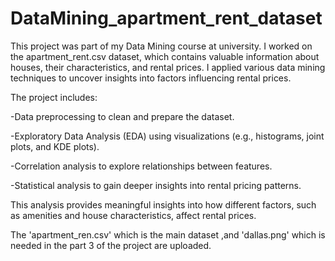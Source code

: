 # DataMining_apartment_rent_dataset
This project was part of my Data Mining course at university. I worked on the apartment_rent.csv dataset, which contains valuable information about houses, their characteristics, and rental prices. I applied various data mining techniques to uncover insights into factors influencing rental prices.

The project includes:

  -Data preprocessing to clean and prepare the dataset.
  
  -Exploratory Data Analysis (EDA) using visualizations (e.g., histograms, joint plots, and KDE plots).
  
  -Correlation analysis to explore relationships between features.
  
  -Statistical analysis to gain deeper insights into rental pricing patterns.

This analysis provides meaningful insights into how different factors, such as amenities and house characteristics, affect rental prices.

The 'apartment_ren.csv' which is the main dataset ,and 'dallas.png' which is needed in the part 3 of the project are uploaded.
